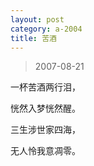 ```yaml
---
layout: post
category: a-2004
title: 苦酒
---
```


> 2007-08-21

一杯苦酒两行泪，

恍然入梦恍然醒。

三生涉世家四海，

无人怜我意凋零。